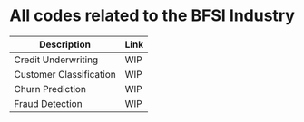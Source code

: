 # All codes related to the BFSI Industry

| Description      | Link |
| ----------- | ----------- |
| Credit Underwriting      | WIP       |
| Customer Classification   | WIP        |
| Churn Prediction   | WIP        |
| Fraud Detection   | WIP        |

